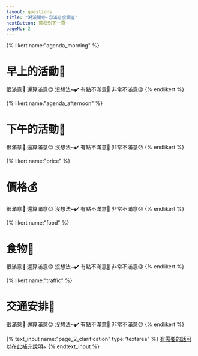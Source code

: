 ```yaml
---
layout: questions
title: "溯溪問卷-😌滿意度調查"
nextButton: 帶我到下一頁~
pageNo: 2
---
```


{% likert name:"agenda_morning" %}
# 早上的活動👣
[](str_agree) 很滿意🤩
[](agree) 還算滿意😊
[](neutral) 沒想法~✔️
[](disagree) 有點不滿意🤔
[](str_disagree) 非常不滿意😠
{% endlikert %}

{% likert name:"agenda_afternoon" %}
# 下午的活動👥
[](str_agree) 很滿意🤩
[](agree) 還算滿意😊
[](neutral) 沒想法~✔️
[](disagree) 有點不滿意🤔
[](str_disagree) 非常不滿意😠
{% endlikert %}

{% likert name:"price" %}
# 價格💰
[](str_agree) 很滿意🤩
[](agree) 還算滿意😊
[](neutral) 沒想法~✔️
[](disagree) 有點不滿意🤔
[](str_disagree) 非常不滿意😠
{% endlikert %}

{% likert name:"food" %}
# 食物🍔
[](str_agree) 很滿意🤩
[](agree) 還算滿意😊
[](neutral) 沒想法~✔️
[](disagree) 有點不滿意🤔
[](str_disagree) 非常不滿意😠
{% endlikert %}

{% likert name:"traffic" %}
# 交通安排🚌
[](str_agree) 很滿意🤩
[](agree) 還算滿意😊
[](neutral) 沒想法~✔️
[](disagree) 有點不滿意🤔
[](str_disagree) 非常不滿意😠
{% endlikert %}

{% text_input name:"page_2_clarification" type:"textarea" %}
[有需要的話可以在此補充說明~](page_2_clarification)
{% endtext_input %}
